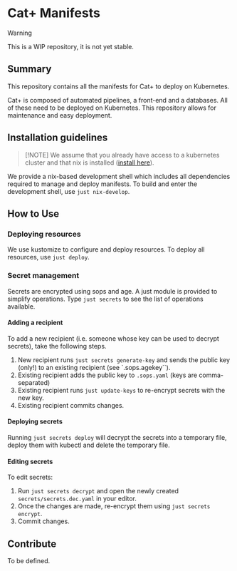 # Cat+ Manifests

> [!WARNING]
> This is a WIP repository, it is not yet stable.

## Summary

This repository contains all the manifests for Cat+ to deploy on Kubernetes.

Cat+ is composed of automated pipelines, a front-end and a databases. All of these need to be deployed on Kubernetes. This repository allows for maintenance and easy deployment.

## Installation guidelines

> [!NOTE] We assume that you already have access to a kubernetes cluster and that nix is installed ([install here](https://github.com/DeterminateSystems/nix-installer?tab=readme-ov-file#determinate-nix-installer)).

We provide a nix-based development shell which includes all dependencies required to manage and deploy manifests.
To build and enter the development shell, use `just nix-develop`.

## How to Use

### Deploying resources

We use kustomize to configure and deploy resources. To deploy all resources, use `just deploy`.

### Secret management

Secrets are encrypted using sops and age. A just module is provided to simplify operations.
Type `just secrets` to see the list of operations available.

#### Adding a recipient

To add a new recipient (i.e. someone whose key can be used to decrypt secrets), take the following steps.

1. New recipient runs `just secrets generate-key` and sends the public key (only!) to an existing recipient (see `.sops.agekey``).
2. Existing recipient adds the public key to `.sops.yaml` (keys are comma-separated)
3. Existing recipient runs `just update-keys` to re-encrypt secrets with the new key.
4. Existing recipient commits changes.

#### Deploying secrets

Running `just secrets deploy` will decrypt the secrets into a temporary file, deploy them with kubectl and delete the temporary file.

#### Editing secrets

To edit secrets:

1. Run `just secrets decrypt` and open the newly created `secrets/secrets.dec.yaml` in your editor.
2. Once the changes are made, re-encrypt them using `just secrets encrypt`.
3. Commit changes.

## Contribute

To be defined.
